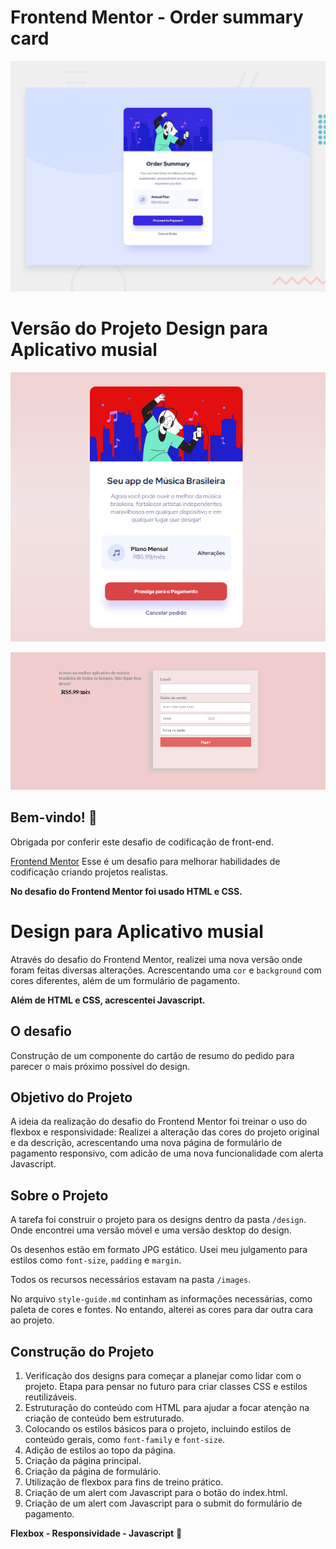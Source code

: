 # Frontend Mentor - Order summary card

![Design preview for the Order summary card coding challenge](./design/desktop-preview.jpg)

# Versão do Projeto Design para Aplicativo musial 

![Visualização do novo projeto - Página Principal](./design/desktop-novo.png)

![Visualização do novo projeto - Página de Formulário](./design/desktop-novo2.png)

## Bem-vindo! 👋

Obrigada por conferir este desafio de codificação de front-end.

[Frontend Mentor](https://www.frontendmentor.io) Esse é um desafio para melhorar habilidades de codificação criando projetos realistas.

**No desafio do Frontend Mentor foi usado HTML e CSS.**

# Design para Aplicativo musial 

Através do desafio do Frontend Mentor, realizei uma nova versão onde foram feitas diversas alterações. Acrescentando uma `cor` e `background` com cores diferentes, além de um formulário de pagamento.

**Além de HTML e CSS, acrescentei Javascript.**

## O desafio

Construção de um componente do cartão de resumo do pedido  para parecer o mais próximo possível do design.

## Objetivo do Projeto

A ideia da realização do desafio do Frontend Mentor foi treinar o uso do flexbox e responsividade: Realizei a alteração das cores do projeto original e da descrição, acrescentando uma nova página de formulário de pagamento responsivo, com adicão de uma nova funcionalidade com alerta Javascript.

## Sobre o Projeto

A tarefa foi construir o projeto para os designs dentro da pasta `/design`. Onde encontrei uma versão móvel e uma versão desktop do design.

Os desenhos estão em formato JPG estático. Usei meu julgamento para estilos como `font-size`, `padding` e `margin`.

Todos os recursos necessários estavam na pasta `/images`. 

No arquivo `style-guide.md` continham as informações necessárias, como paleta de cores e fontes. No entando, alterei as cores para dar outra cara ao projeto. 

## Construção do Projeto

1. Verificação dos designs para começar a planejar como lidar com o projeto. Etapa para pensar no futuro para criar classes CSS e estilos reutilizáveis. 
2. Estruturação do conteúdo com HTML para ajudar a focar atenção na criação de conteúdo bem estruturado.
3. Colocando os estilos básicos para o projeto, incluindo estilos de conteúdo gerais, como `font-family` e `font-size`.
4. Adição de estilos ao topo da página.
5. Criação da página principal.
6. Criação da página de formulário.
7. Utilização de flexbox para fins de treino prático. 
8. Criação de um alert com Javascript para o botão do index.html.
9. Criação de um alert com Javascript para o submit do formulário de pagamento. 

**Flexbox - Responsividade - Javascript** 🚀
